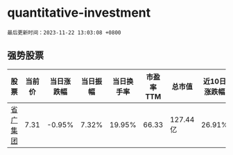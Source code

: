 # quantitative-investment

`最后更新时间：2023-11-22 13:03:08 +0800`

## 强势股票

|股票|当前价|当日涨跌幅|当日振幅|当日换手率|市盈率TTM|总市值|近10日涨跌幅|
|----|----|----|----|----|----|----|----|
|[省广集团](https://xueqiu.com/S/SZ002400)|7.31|-0.95%|7.32%|19.95%|66.33|127.44亿|26.91%|
